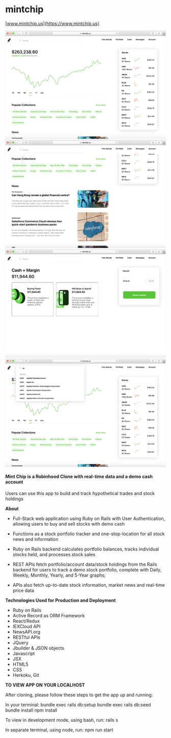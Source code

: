 # mintchip

[www.mintchip.us](https://www.mintchip.us)

![picture](./app/assets/images/mintchip1.png)
![picture](./app/assets/images/mintchip2.png)
![picture](./app/assets/images/mintchip3.png)
![picture](./app/assets/images/mintchip4.png)

#### Mint Chip is a Robinhood Clone with real-time data and a demo cash account
Users can use this app to build and track hypothetical trades and stock holdings

**About**
- Full-Stack web application using Ruby on Rails with User Authentication, allowing users to buy and sell stocks with demo cash

- Functions as a stock portfolio tracker and one-stop-location for all stock news and information

- Ruby on Rails backend calculates portfolio balances, tracks individual stocks held, and processes stock sales

- REST APIs fetch portfolio/account data/stock holdings from the Rails backend for users to track a demo stock portfolio, complete with Daily, Weekly, Monthly, Yearly, and 5-Year graphs; 

- APIs also fetch up-to-date stock information, market news and real-time price data

**Technologies Used for Production and Deployment**
- Ruby on Rails 
- Active Record as ORM Framework
- React/Redux
- IEXCloud API
- NewsAPI.org
- RESTful APIs
- JQuery
- Jbuilder & JSON objects
- Javascript
- JSX
- HTML5
- CSS
- Herkoku, Git


**TO VIEW APP ON YOUR LOCALHOST**

After cloning, please follow these steps to get the app up and running:

In your terminal:
bundle exec rails db:setup
bundle exec rails db:seed
bundle install
npm install

To view in development mode, using bash, run:
rails s

In separate terminal, using node, run:
npm run start

